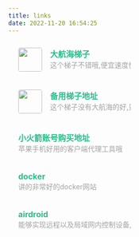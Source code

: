 ```yaml
---
title: links
date: 2022-11-20 16:54:25
---
```

<div class="post-body">
   <div id="links">
      <style>
         .links-content{
         margin-top:1rem;
         }
         .link-navigation::after {
         content: " ";
         display: block;
         clear: both;
         }
         .card {
         width: 45%;
         font-size: 1rem;
         padding: 10px 20px;
         border-radius: 4px;
         transition-duration: 0.15s;
         margin-bottom: 1rem;
         display:flex;
         }
         .card:nth-child(odd) {
         float: left;
         }
         .card:nth-child(even) {
         float: right;
         }
         .card:hover {
         transform: scale(1.1);
         box-shadow: 0 2px 6px 0 rgba(0, 0, 0, 0.12), 0 0 6px 0 rgba(0, 0, 0, 0.04);
         }
         .card a {
         border:none;
         }
         .card .ava {
         width: 3rem!important;
         height: 3rem!important;
         margin:0!important;
         margin-right: 1em!important;
         border-radius:4px;
         }
         .card .card-header {
         font-style: italic;
         overflow: hidden;
         width: 100%;
         }
         .card .card-header a {
         font-style: normal;
         color: #2bbc8a;
         font-weight: bold;
         text-decoration: none;
         }
         .card .card-header a:hover {
         color: #d480aa;
         text-decoration: none;
         }
         .card .card-header .info {
         font-style:normal;
         color:#a3a3a3;
         font-size:14px;
         min-width: 0;
         overflow: hidden;
         white-space: nowrap;
         }
      </style>
      <div class="links-content">
         <div class="link-navigation">
             <div class="card">
               <img class="ava" src="https://ts1.cn.mm.bing.net/th/id/R-C.4272f02fbf1b18c3cbff7b86cca9d85c?rik=iCfXw2gL%2fMtl9w&riu=http%3a%2f%2fpica.nipic.com%2f2007-08-21%2f200782120350677_2.jpg&ehk=e%2bHvOqH3%2fRqlNs1zk1SbCCy%2f2b2JZo5YR%2b5Db%2f4Ypkk%3d&risl=&pid=ImgRaw&r=0" />
               <div class="card-header">
                  <div>
                     <a href="https://youyun100.com/">大航海梯子</a>
                  </div>
                  <div class="info">这个梯子不错哦,便宜速度快,我怕他跑路</div>
               </div>
            </div>
			<p></p>
			<p></p>
			<p></p>
            <div class="card">
               <img class="ava" src="https://ts1.cn.mm.bing.net/th/id/R-C.4272f02fbf1b18c3cbff7b86cca9d85c?rik=iCfXw2gL%2fMtl9w&riu=http%3a%2f%2fpica.nipic.com%2f2007-08-21%2f200782120350677_2.jpg&ehk=e%2bHvOqH3%2fRqlNs1zk1SbCCy%2f2b2JZo5YR%2b5Db%2f4Ypkk%3d&risl=&pid=ImgRaw&r=0" />
               <div class="card-header">
                  <div>
                     <a href="https://youyun100.com/">备用梯子地址</a>
                  </div>
                  <div class="info">这个梯子没有大航海的好,只能当备用梯子</div>
               </div>
            </div>
            <p></p>
			<p></p>
			<p></p>
            <div class="card">
               <div class="card-header">
                  <div>
                     <a href="fk.evvcv.com">小火箭账号购买地址</a>
                  </div>
                  <div class="info">苹果手机好用的客户端代理工具哦</div>
               </div>
            </div>
             <p></p>
			<p></p>
			<p></p>
             <div class="card">
               <div class="card-header">
                  <div>
                     <a href="https://yeasy.gitbook.io/docker_practice/">docker</a>
                  </div>
                  <div class="info">讲的非常好的docker网站</div>
               </div>
            </div>
            <p></p>
			<p></p>
			<p></p>  
			 <div class="card">
               <div class="card-header">
                  <div>
                     <a href="https://www.airdroid.cn/">airdroid</a>
                  </div>
                  <div class="info">能够实现远程以及局域网内控制设备,传输文件,以及把旧手机当成监控</div>
               </div>
            </div>
            <p></p>
			<p></p>
			<p></p>  
         </div>
      </div>
   </div>
</div>